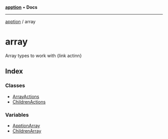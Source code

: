 [**apption**](../README.md) • **Docs**

***

[apption](../modules.md) / array

# array

Array types to work with {link actinn}

## Index

### Classes

- [ArrayActions](classes/ArrayActions.md)
- [ChildrenActions](classes/ChildrenActions.md)

### Variables

- [ApptionArray](variables/ApptionArray.md)
- [ChildrenArray](variables/ChildrenArray.md)
